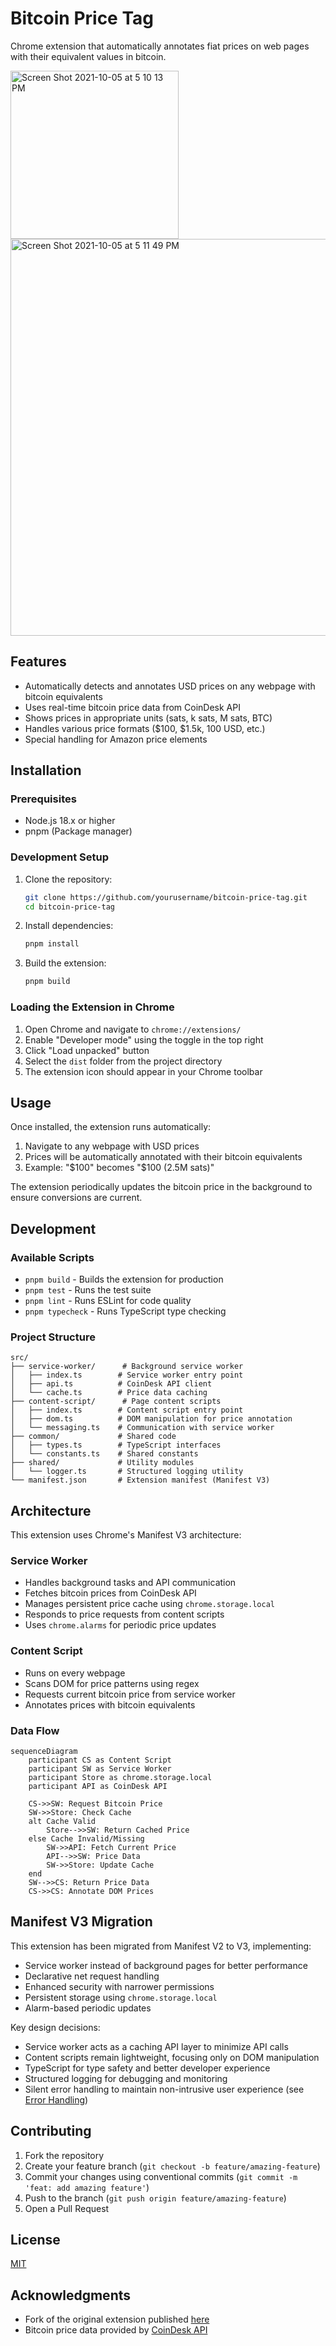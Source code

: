 # Bitcoin Price Tag

Chrome extension that automatically annotates fiat prices on web pages with their equivalent values in bitcoin.

<img width="269" alt="Screen Shot 2021-10-05 at 5 10 13 PM" src="https://user-images.githubusercontent.com/3598502/138306555-d368d939-02a6-4365-8036-22e7e305fcde.png">
<img width="635" alt="Screen Shot 2021-10-05 at 5 11 49 PM" src="https://user-images.githubusercontent.com/3598502/138306557-dee94fba-1982-44a6-b208-4c8cd0490f0b.png">

## Features

- Automatically detects and annotates USD prices on any webpage with bitcoin equivalents  
- Uses real-time bitcoin price data from CoinDesk API
- Shows prices in appropriate units (sats, k sats, M sats, BTC)
- Handles various price formats ($100, $1.5k, 100 USD, etc.)
- Special handling for Amazon price elements

## Installation

### Prerequisites

- Node.js 18.x or higher
- pnpm (Package manager)

### Development Setup

1. Clone the repository:
   ```bash
   git clone https://github.com/yourusername/bitcoin-price-tag.git
   cd bitcoin-price-tag
   ```

2. Install dependencies:
   ```bash
   pnpm install
   ```

3. Build the extension:
   ```bash
   pnpm build
   ```

### Loading the Extension in Chrome

1. Open Chrome and navigate to `chrome://extensions/`
2. Enable "Developer mode" using the toggle in the top right
3. Click "Load unpacked" button
4. Select the `dist` folder from the project directory
5. The extension icon should appear in your Chrome toolbar

## Usage

Once installed, the extension runs automatically:

1. Navigate to any webpage with USD prices
2. Prices will be automatically annotated with their bitcoin equivalents
3. Example: "$100" becomes "$100 (2.5M sats)"

The extension periodically updates the bitcoin price in the background to ensure conversions are current.

## Development

### Available Scripts

- `pnpm build` - Builds the extension for production
- `pnpm test` - Runs the test suite
- `pnpm lint` - Runs ESLint for code quality
- `pnpm typecheck` - Runs TypeScript type checking

### Project Structure

```
src/
├── service-worker/      # Background service worker
│   ├── index.ts        # Service worker entry point
│   ├── api.ts          # CoinDesk API client
│   └── cache.ts        # Price data caching
├── content-script/      # Page content scripts  
│   ├── index.ts        # Content script entry point
│   ├── dom.ts          # DOM manipulation for price annotation
│   └── messaging.ts    # Communication with service worker
├── common/             # Shared code
│   ├── types.ts        # TypeScript interfaces
│   └── constants.ts    # Shared constants
├── shared/             # Utility modules
│   └── logger.ts       # Structured logging utility
└── manifest.json       # Extension manifest (Manifest V3)
```

## Architecture

This extension uses Chrome's Manifest V3 architecture:

### Service Worker
- Handles background tasks and API communication
- Fetches bitcoin prices from CoinDesk API
- Manages persistent price cache using `chrome.storage.local`
- Responds to price requests from content scripts
- Uses `chrome.alarms` for periodic price updates

### Content Script
- Runs on every webpage
- Scans DOM for price patterns using regex
- Requests current bitcoin price from service worker
- Annotates prices with bitcoin equivalents

### Data Flow

```mermaid
sequenceDiagram
    participant CS as Content Script
    participant SW as Service Worker
    participant Store as chrome.storage.local
    participant API as CoinDesk API

    CS->>SW: Request Bitcoin Price
    SW->>Store: Check Cache
    alt Cache Valid
        Store-->>SW: Return Cached Price
    else Cache Invalid/Missing
        SW->>API: Fetch Current Price
        API-->>SW: Price Data
        SW->>Store: Update Cache
    end
    SW-->>CS: Return Price Data
    CS->>CS: Annotate DOM Prices
```

## Manifest V3 Migration

This extension has been migrated from Manifest V2 to V3, implementing:

- Service worker instead of background pages for better performance
- Declarative net request handling
- Enhanced security with narrower permissions
- Persistent storage using `chrome.storage.local`
- Alarm-based periodic updates

Key design decisions:
- Service worker acts as a caching API layer to minimize API calls
- Content scripts remain lightweight, focusing only on DOM manipulation
- TypeScript for type safety and better developer experience
- Structured logging for debugging and monitoring
- Silent error handling to maintain non-intrusive user experience (see [Error Handling](docs/ERROR_HANDLING.md))

## Contributing

1. Fork the repository
2. Create your feature branch (`git checkout -b feature/amazing-feature`)
3. Commit your changes using conventional commits (`git commit -m 'feat: add amazing feature'`)
4. Push to the branch (`git push origin feature/amazing-feature`)
5. Open a Pull Request

## License

[MIT](https://opensource.org/licenses/MIT)

## Acknowledgments

- Fork of the original extension published [here](https://chrome.google.com/webstore/detail/bitcoin-price-tag/phjlopbkegpphenpgimnlckfmjfanceh)
- Bitcoin price data provided by [CoinDesk API](https://www.coindesk.com/price/bitcoin)